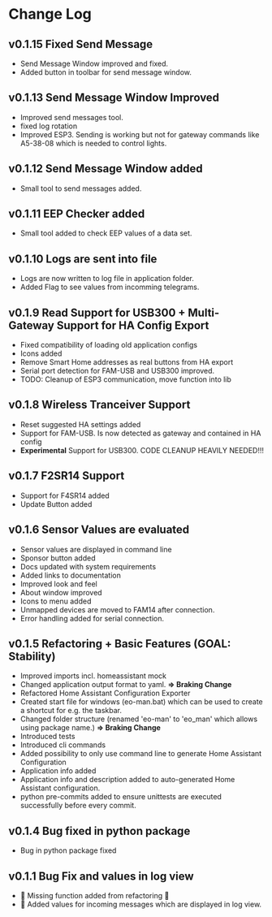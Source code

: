 # Change Log

## v0.1.15 Fixed Send Message
* Send Message Window improved and fixed.
* Added button in toolbar for send message window.

## v0.1.13 Send Message Window Improved
* Improved send messages tool.
* fixed log rotation
* Improved ESP3. Sending is working but not for gateway commands like A5-38-08 which is needed to control lights.

## v0.1.12 Send Message Window added
* Small tool to send messages added.

## v0.1.11 EEP Checker added
* Small tool added to check EEP values of a data set.

## v0.1.10 Logs are sent into file
* Logs are now written to log file in application folder.
* Added Flag to see values from incomming telegrams.

## v0.1.9 Read Support for USB300 + Multi-Gateway Support for HA Config Export
* Fixed compatibility of loading old application configs
* Icons added
* Remove Smart Home addresses as real buttons from HA export
* Serial port detection for FAM-USB and USB300 improved.
* TODO: Cleanup of ESP3 communication, move function into lib

## v0.1.8 Wireless Tranceiver Support
* Reset suggested HA settings added
* Support for FAM-USB. Is now detected as gateway and contained in HA config 
* **Experimental** Support for USB300. CODE CLEANUP HEAVILY NEEDED!!!

## v0.1.7 F2SR14 Support
* Support for F4SR14 added
* Update Button added

## v0.1.6 Sensor Values are evaluated
* Sensor values are displayed in command line
* Sponsor button added
* Docs updated with system requirements
* Added links to documentation
* Improved look and feel
* About window improved
* Icons to menu added
* Unmapped devices are moved to FAM14 after connection.
* Error handling added for serial connection.

## v0.1.5 Refactoring + Basic Features (GOAL: Stability)
* Improved imports incl. homeassistant mock
* Changed application output format to yaml. **=> Braking Change**
* Refactored Home Assistant Configuration Exporter
* Created start file for windows (eo-man.bat) which can be used to create a shortcut for e.g. the taskbar.
* Changed folder structure (renamed 'eo-man' to 'eo_man' which allows using package name.)  **=> Braking Change**
* Introduced tests
* Introduced cli commands
* Added possibility to only use command line to generate Home Assistant Configuration
* Application info added
* Application info and description added to auto-generated Home Assistant configuration.
* python pre-commits added to ensure unittests are executed successfully before every commit. 

## v0.1.4 Bug fixed in python package
* Bug in python package fixed

## v0.1.1 Bug Fix and values in log view
* 🐞 Missing function added from refactoring 🐞
* 💎 Added values for incoming messages which are displayed in log view.